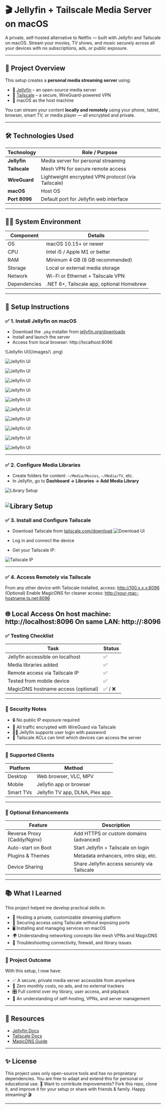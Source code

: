 # 🎬 Jellyfin + Tailscale Media Server on macOS

A private, self-hosted alternative to Netflix — built with Jellyfin and Tailscale on macOS. Stream your movies, TV shows, and music securely across all your devices with no subscriptions, ads, or public exposure.

---

## 📌 Project Overview

This setup creates a **personal media streaming server** using:
- 🎥 [Jellyfin](https://jellyfin.org) – an open-source media server
- 🔐 [Tailscale](https://tailscale.com) – a secure, WireGuard-powered VPN
- 🍎 macOS as the host machine

You can stream your content **locally and remotely** using your phone, tablet, browser, smart TV, or media player — all encrypted and private.

---

## 🛠️ Technologies Used

| Technology     | Role / Purpose                                   |
|----------------|--------------------------------------------------|
| **Jellyfin**    | Media server for personal streaming              |
| **Tailscale**   | Mesh VPN for secure remote access                |
| **WireGuard**   | Lightweight encrypted VPN protocol (via Tailscale) |
| **macOS**       | Host OS                                          |
| **Port 8096**   | Default port for Jellyfin web interface          |


---

## 🧑‍💻 System Environment

| Component      | Details                               |
|----------------|----------------------------------------|
| OS             | macOS 10.15+ or newer                 |
| CPU            | Intel i5 / Apple M1 or better         |
| RAM            | Minimum 4 GB (8 GB recommended)       |
| Storage        | Local or external media storage       |
| Network        | Wi-Fi or Ethernet + Tailscale VPN     |
| Dependencies   | .NET 6+, Tailscale app, optional Homebrew |


---

## 🚀 Setup Instructions

### ✅ 1. Install Jellyfin on macOS
- Download the `.pkg` installer from [jellyfin.org/downloads](https://jellyfin.org/downloads/)
- Install and launch the server
- Access from local browser:
http://localhost:8096

![Jellyfin UI](/images/\ .png)

![Jellyfin UI](/images/e0a87856b69877660cb539a2a69dc60452aecc124bfc97116133877b45c2701e.png)

![Jellyfin UI](/images/172f7eec117ffc94c592bcde0458c9fa97b1a0684876737203c09085f555d06c.png)

![Jellyfin UI](/images/c94a31989ce61edb7f6bde2bf4da4f3e80a8a6b334b52fe6d743206dd087ed2d.png)

![Jellyfin UI](/images/3db3b67bfda05e1aa8087d2978e2288338c31631f2a4e246569ab034bfc2f961.png)

![Jellyfin UI](/images/223a6972096016dcc58d27a91280f5326c86aad4a3a6b7f45629656584597579.png)

![Jellyfin UI](/images/d2e0e28a56e0df796a74f0c2bce3f523839b51e3415370716823a75066fae65c.png)

![Jellyfin UI](/images/d3bdb6284bcb42f4383f75db612e1a125febbbbd0c7d372a9579a04bd505d7fd.png)

![Jellyfin UI](/images/3df054a9450ca2c303b1ccc352ea92f5c50263338611a2aefdcf7f01abeda631.png)

![Jellyfin UI](/images/694eb240d4a08e3b71ea2ebf33f7883b47598f7c8143746c131d8bbf4ad5b9ec.png)

![Jellyfin UI](/images/b5b31bf564e8f3f64128deb6cf53a6aa1c59b2d2a13ce16f28e0df7d1f078132.png)

---

### ✅ 2. Configure Media Libraries
- Create folders for content: `~/Media/Movies`, `~/Media/TV`, etc.
- In Jellyfin, go to **Dashboard → Libraries → Add Media Library**

![Library Setup](/images/5a2f6c9942ab8fa52b93956822298cbea60ba334d73e1783fbd1e581b57a14db.png)

![Library Setup](/images/8b5485c0bca04bc23e412933666596ee11b6a4e7a561a3d0901b5e44694f359b.png)
---

### ✅ 3. Install and Configure Tailscale
- Download Tailscale from [tailscale.com/download](https://tailscale.com/download)
![Download UI](/images/e0be22e05f3a8f8af4bdf7b10af2b8ab95c66e0709d5add0cec678fa904f633d.png)

- Log in and connect the device
- Get your Tailscale IP:

![Tailscale IP](/images/tailscale-ip1.png)

---

### ✅ 4. Access Remotely via Tailscale

From any other device with Tailscale installed, access:
http://100.x.x.x:8096
(Optional) Enable MagicDNS for cleaner access:
http://your-mac-hostname.ts.net:8096

🌐 Local Access
On host machine:
http://localhost:8096
On same LAN:
http://<your-local-ip>:8096
---

### ✅ Testing Checklist

| Task                                | Status   |
|-------------------------------------|----------|
| Jellyfin accessible on localhost    | ✅       |
| Media libraries added               | ✅       |
| Remote access via Tailscale IP      | ✅       |
| Tested from mobile device           | ✅       |
| MagicDNS hostname access (optional)| ✅ / ❌   |

---

### 🔐 Security Notes

- 🔒 No public IP exposure required  
- 🔐 All traffic encrypted with WireGuard via Tailscale  
- 🧑‍💻 Jellyfin supports user login with password  
- 🎯 Tailscale ACLs can limit which devices can access the server  

---

### 📱 Supported Clients

| Platform   | Method                                  |
|------------|------------------------------------------|
| Desktop    | Web browser, VLC, MPV                   |
| Mobile     | Jellyfin app or browser                 |
| Smart TVs  | Jellyfin TV app, DLNA, Plex app         |

---

### 🔧 Optional Enhancements

| Feature                     | Description                                      |
|-----------------------------|--------------------------------------------------|
| Reverse Proxy (Caddy/Nginx)| Add HTTPS or custom domains (advanced)          |
| Auto-start on Boot          | Start Jellyfin + Tailscale on login             |
| Plugins & Themes            | Metadata enhancers, intro skip, etc.            |
| Device Sharing              | Share Jellyfin access securely via Tailscale    |

---

## 📚 What I Learned

This project helped me develop practical skills in:

- 🧠 Hosting a private, customizable streaming platform  
- 🔐 Securing access using Tailscale without exposing ports  
- 🖥️ Installing and managing services on macOS  
- 🌍 Understanding networking concepts like mesh VPNs and MagicDNS  
- 🧪 Troubleshooting connectivity, firewall, and library issues  


---

### 📁 Project Outcome

With this setup, I now have:

- ✅ A secure, private media server accessible from anywhere  
- 💸 Zero monthly costs, no ads, and no external trackers  
- 🎛️ Full control over my library, user access, and playback  
- 🧠 An understanding of self-hosting, VPNs, and server management  

---

## 📎 Resources

- [Jellyfin Docs](https://jellyfin.org/docs/)
- [Tailscale Docs](https://tailscale.com/kb/)
- [MagicDNS Guide](https://tailscale.com/kb/1081/magicdns/)

---

## ✨ License

This project uses only open-source tools and has no proprietary dependencies. You are free to adapt and extend this for personal or educational use.
📌 Want to contribute improvements?
Fork this repo, clone it, and improve it for your setup or share with friends & family. Happy streaming! 🎬

---

